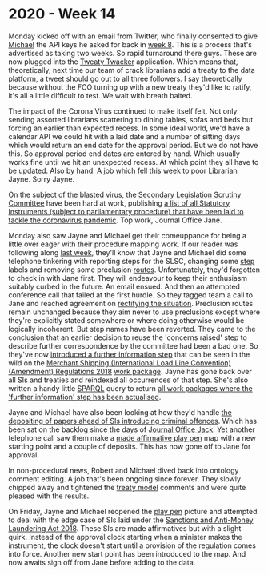 # 2020 - Week 14

Monday kicked off with an email from Twitter, who finally consented to give [Michael](https://twitter.com/fantasticlife) the API keys he asked for back in [week 8](https://ukparliament.github.io/ontologies/meta/weeknotes/2020/08/). This is a process that's advertised as taking two weeks. So rapid turnaround there guys. These are now plugged into the [Tweaty Twacker](https://twitter.com/TweatyTwacker) application. Which means that, theoretically, next time our team of crack librarians add a treaty to the data platform, a tweet should go out to all three followers. I say theoretically because without the FCO turning up with a new treaty they'd like to ratify, it's all a little difficult to test. We wait with breath baited.

The impact of the Corona Virus continued to make itself felt. Not only sending assorted librarians scattering to dining tables, sofas and beds but forcing an earlier than expected recess. In some ideal world, we'd have a calendar API we could hit with a laid date and a number of sitting days which would return an end date for the approval period. But we do not have this. So approval period end dates are entered by hand. Which usually works fine until we hit an unexpected recess. At which point they all have to be updated. Also by hand. A job which fell this week to poor Librarian Jayne. Sorry Jayne.

On the subject of the blasted virus, the [Secondary Legislation Scrutiny Committee](https://committees.parliament.uk/committee/255/secondary-legislation-scrutiny-committee/) have been hard at work, publishing [a list of all Statutory Instruments (subject to parliamentary procedure) that have been laid to tackle the coronavirus pandemic](https://committees.parliament.uk/committee/255/secondary-legislation-scrutiny-committee/news/145773/scrutiny-of-secondary-legislation-laid-to-tackle-coronavirus-pandemic/). Top work, Journal Office Jane.

Monday also saw Jayne and Michael get their comeuppance for being a little over eager with their procedure mapping work. If our reader was following along [last week](https://ukparliament.github.io/ontologies/meta/weeknotes/2020/13/), they'll know that Jayne and Michael did some telephone tinkering with reporting steps for the SLSC, changing some [step](https://ukparliament.github.io/ontologies/procedure/procedure-ontology.html#d4e175) labels and removing some preclusion [routes](https://ukparliament.github.io/ontologies/procedure/procedure-ontology.html#d4e164). Unfortunately, they'd forgotten to check in with Jane first. They will endeavour to keep their enthusiasm suitably curbed in the future. An email ensued. And then an attempted conference call that failed at the first hurdle. So they tagged team a call to Jane and reached agreement on [rectifying the situation](https://trello.com/c/qHRVX7uh/99-slsc-change-outcome-steps-back-to-concerns-no-concerns). Preclusion routes remain unchanged because they aim never to use preclusions except where they're explicitly stated somewhere or where doing otherwise would be logically incoherent. But step names have been reverted. They came to the conclusion that an earlier decision to reuse the 'concerns raised' step to describe further correspondence by the committee had been a bad one. So they've now [introduced a further information step](https://trello.com/c/Ie37QpqZ/100-slsc-add-new-further-information-step) that can be seen in the wild on the [Merchant Shipping (International Load Line Convention) (Amendment) Regulations 2018](https://statutoryinstruments.parliament.uk/timeline/0mLY2Jkl/SI-2018155) [work package](https://ukparliament.github.io/ontologies/procedure/procedure-ontology.html#d4e259). Jayne has gone back over all SIs and treaties and reindexed all occurrences of that step. She's also written a handy little [SPARQL](https://en.wikipedia.org/wiki/SPARQL) query to return [all work packages where the 'further information' step has been actualised](https://api.parliament.uk/sparql#query=PREFIX+rdfs%3A+%3Chttp%3A%2F%2Fwww.w3.org%2F2000%2F01%2Frdf-schema%23%3E%0APREFIX+%3A+%3Chttps%3A%2F%2Fid.parliament.uk%2Fschema%2F%3E%0APREFIX+id%3A+%3Chttps%3A%2F%2Fid.parliament.uk%2F%3E%0Aselect+%3Fproc+%3FSI+%3FSIname++%3FworkPackage+%3FprocStepName+%3Fdate+where+%7B%0A+%3FSI+a+%3AStatutoryInstrumentPaper+.++%0A+++++%3FSI+rdfs%3Alabel+%3FSIname+.%0A+++%09%3FSI+%3AworkPackagedThingHasWorkPackage+%3FworkPackage+.%0A++%09%3FworkPackage+%3AworkPackageHasProcedure%2Frdfs%3Alabel+%3Fproc%0A+FILTER(%3Fproc+IN+(%22Draft+affirmative%22%2C+%22Draft+negative%22%2C+%22Made+affirmative%22%2C+%22Made+negative%22))%0A++%3FworkPackage+%3AworkPackageHasBusinessItem+%3FprocStep+.%0A+++++%3FprocStep+%3AbusinessItemDate+%3Fdate+.%0A++%3FprocStep+%3AbusinessItemHasProcedureStep+id%3AJ2CIHOQv+.%0A++%3FprocStep+%3AbusinessItemHasProcedureStep%2Frdfs%3Alabel+%3FprocStepName.+++%0A%0A%7D&contentTypeConstruct=text%2Fturtle&contentTypeSelect=application%2Fsparql-results%2Bjson&endpoint=https%3A%2F%2Fapi.parliament.uk%2Fsparql&requestMethod=POST&tabTitle=All+statutory+instruments&headers=%7B%7D&outputFormat=table
 ).

Jayne and Michael have also been looking at how they'd handle [the depositing of papers ahead of SIs introducing criminal offences](https://trello.com/c/MdQvaYMW/22-deposited-papers-ahead-of-laying-sis-introducing-criminal-offences). Which has been sat on the backlog since the days of [Journal Office Jack](https://twitter.com/jackpdent). Yet another telephone call saw them make a [made affirmative play pen](https://github.com/ukparliament/ontologies/blob/master/procedure/flowcharts/sis/play-pen-made-affirmative.pdf) map with a new starting point and a couple of deposits. This has now gone off to Jane for approval.

In non-procedural news, Robert and Michael dived back into ontology comment editing. A job that's been ongoing since forever. They slowly chipped away and tightened the [treaty model](https://ukparliament.github.io/ontologies/treaty/treaty-ontology.html) comments and were quite pleased with the results.

On Friday, Jayne and Michael reopened the [play pen](https://github.com/ukparliament/ontologies/blob/master/procedure/flowcharts/sis/play-pen-made-affirmative.pdf) picture and attempted to deal with the edge case of SIs laid under the [Sanctions and Anti-Money Laundering Act 2018](http://www.legislation.gov.uk/ukpga/2018/13/contents/enacted). These SIs are made affirmatives but with a slight quirk. Instead of the approval clock starting when a minister makes the instrument, the clock doesn't start until a provision of the regulation comes into force. Another new start point has been introduced to the map. And now awaits sign off from Jane before adding to the data.





